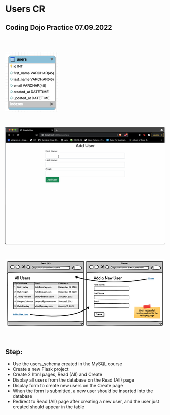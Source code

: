 # Users CR

## Coding Dojo Practice 07.09.2022

<br/><br/>


![user erd](./readme_pic/user_ERD.png)

<br/>

![sample](./readme_pic/sample.gif)

<br/>

![instruction](./readme_pic/direction.png)

<br/>

## **Step:**
* Use the users_schema created in the MySQL course
* Create a new Flask project
* Create 2 html pages, Read (All) and Create
* Display all users from the database on the Read (All) page
* Display form to create new users on the Create page
* When the form is submitted, a new user should be inserted into the database
* Redirect to Read (All) page after creating a new user, and the user just created should appear in the table
